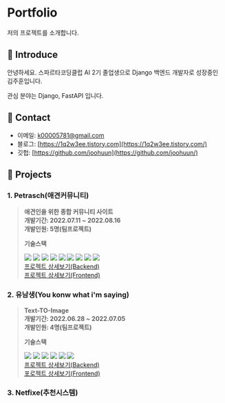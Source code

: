 # Portfolio
저의 프로젝트를 소개합니다.

## 📌 Introduce
안녕하세요. 스파르타코딩클럽 AI 2기 졸업생으로 Django 백엔드 개발자로 성장중인 김주훈입니다.

관심 분야는 Django, FastAPI 입니다.

## 📌 Contact
- 이메일: [k00005781@gmail.com](k00005781@gmail.com)
- 블로그: [https://1q2w3ee.tistory.com](https://1q2w3ee.tistory.com/)
- 깃헙: [https://github.com/joohuun](https://github.com/joohuun/)

## 📌 Projects


### 1. Petrasch(애견커뮤니티)
> __애견인을 위한 종합 커뮤니티 사이트__   
> __개발기간: 2022.07.11 ~ 2022.08.16__   
> __개발인원: 5명(팀프로젝트)__   
> 
> __기술스택__   
> 
> <img src="https://img.shields.io/badge/Python3-3776AB?style=for-the-badge&logo=Python3&logoColor=white"> <img src="https://img.shields.io/badge/django-092E20?style=for-the-badge&logo=django&logoColor=white"> <img src="https://img.shields.io/badge/FastAPI-ffffff?style=for-the-badge&logo=FastAPI"> <img src="https://img.shields.io/badge/JavaScript-F7DF1E?style=for-the-badge&logo=JavaScript&logoColor=white"> <img src="https://img.shields.io/badge/Amazon AWS-232F3E?style=for-the-badge&logo=Amazon AWS&logoColor=white"> <img src="https://img.shields.io/badge/amazon s3-569A31?style=for-the-badge&logo=amazon s3&logoColor=white"> <img src="https://img.shields.io/badge/postgresql-4169E1?style=for-the-badge&logo=postgresql&logoColor=white"> <img src="https://img.shields.io/badge/NGINX-009639?style=for-the-badge&logo=NGINX&logoColor=white"> <img src="https://img.shields.io/badge/Docker-white?style=for-the-badge&logo=Docker&logoColor=2496ED">   
> [프로젝트 상세보기(Backend)](https://github.com/joohuun/Petrasche_back)   
> [프로젝트 상세보기(Frontend)](https://github.com/Super-fast-decision-making/Petrasche_front)   

### 2. 유남생(You konw what i'm saying)
> __Text-TO-Image__   
> __개발기간: 2022.06.28 ~ 2022.07.05__   
> __개발인원: 4명(팀프로젝트)__   
>
> __기술스택__
>
> <img src="https://img.shields.io/badge/Python3-3776AB?style=for-the-badge&logo=Python3&logoColor=white"> <img src="https://img.shields.io/badge/django-092E20?style=for-the-badge&logo=django&logoColor=white"> <img src="https://img.shields.io/badge/JavaScript-F7DF1E?style=for-the-badge&logo=JavaScript&logoColor=white"> <img src="https://img.shields.io/badge/Amazon AWS-232F3E?style=for-the-badge&logo=Amazon AWS&logoColor=white">  <img src="https://img.shields.io/badge/NGINX-009639?style=for-the-badge&logo=NGINX&logoColor=white"> <img src="https://img.shields.io/badge/Pytorch-EE4C2C?style=for-the-badge&logo=Pytorch&logoColor=white">    
> [프로젝트 상세보기(Backend)](https://github.com/joohuun/Unamsang_back)   
> [포로젝트 상세보기(Frontend)](https://github.com/Super-fast-decision-making/Unamsang_front)
### 3. Netfixe(추천시스템)
